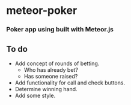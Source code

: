 # meteor-poker
### Poker app using built with Meteor.js

## To do
* Add concept of rounds of betting.
  - Who has already bet?
  - Has someone raised?
* Add functionality for call and check buttons.
* Determine winning hand.
* Add some style.
